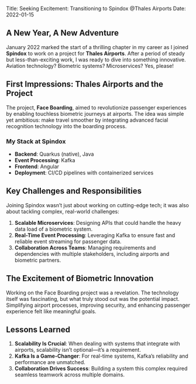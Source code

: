 
Title: Seeking Excitement: Transitioning to Spindox @Thales Airports
Date: 2022-01-15

## A New Year, A New Adventure

January 2022 marked the start of a thrilling chapter in my career as I joined **Spindox** to work on a project for **Thales Airports**. After a period of steady but less-than-exciting work, I was ready to dive into something innovative. Aviation technology? Biometric systems? Microservices? Yes, please!

## First Impressions: Thales Airports and the Project

The project, **Face Boarding**, aimed to revolutionize passenger experiences by enabling touchless biometric journeys at airports. The idea was simple yet ambitious: make travel smoother by integrating advanced facial recognition technology into the boarding process.

### My Stack at Spindox
- **Backend**: Quarkus (native), Java
- **Event Processing**: Kafka
- **Frontend**: Angular
- **Deployment**: CI/CD pipelines with containerized services

## Key Challenges and Responsibilities

Joining Spindox wasn’t just about working on cutting-edge tech; it was also about tackling complex, real-world challenges:
1. **Scalable Microservices**: Designing APIs that could handle the heavy data load of a biometric system.
2. **Real-Time Event Processing**: Leveraging Kafka to ensure fast and reliable event streaming for passenger data.
3. **Collaboration Across Teams**: Managing requirements and dependencies with multiple stakeholders, including airports and biometric partners.

## The Excitement of Biometric Innovation

Working on the Face Boarding project was a revelation. The technology itself was fascinating, but what truly stood out was the potential impact. Simplifying airport processes, improving security, and enhancing passenger experience felt like meaningful goals.

## Lessons Learned

1. **Scalability Is Crucial**: When dealing with systems that integrate with airports, scalability isn’t optional—it’s a requirement.
2. **Kafka Is a Game-Changer**: For real-time systems, Kafka’s reliability and performance are unmatched.
3. **Collaboration Drives Success**: Building a system this complex required seamless teamwork across multiple domains.
